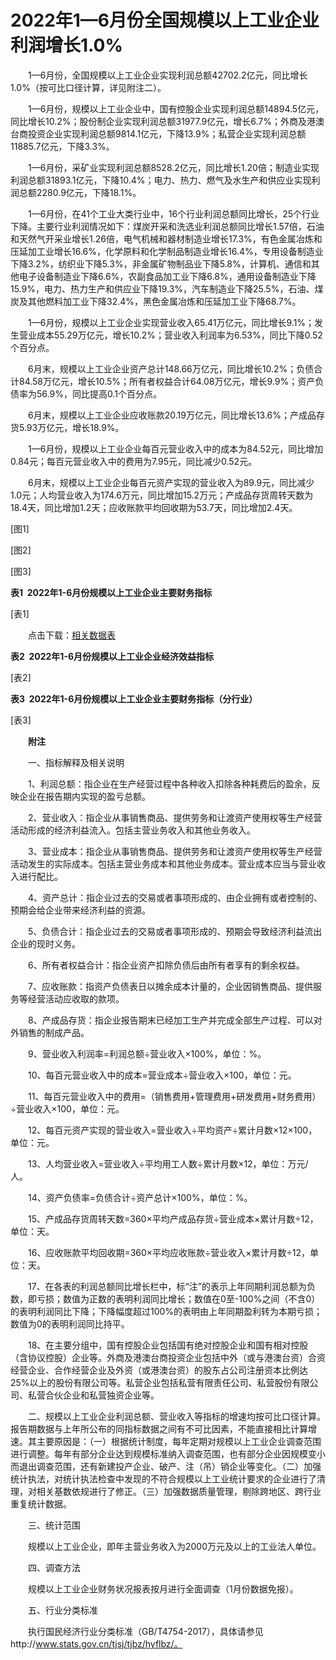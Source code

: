 # 2022年1—6月份全国规模以上工业企业利润增长1.0%

　　1—6月份，全国规模以上工业企业实现利润总额42702.2亿元，同比增长1.0%（按可比口径计算，详见附注二）。

　　1—6月份，规模以上工业企业中，国有控股企业实现利润总额14894.5亿元，同比增长10.2%；股份制企业实现利润总额31977.9亿元，增长6.7%；外商及港澳台商投资企业实现利润总额9814.1亿元，下降13.9%；私营企业实现利润总额11885.7亿元，下降3.3%。

　　1—6月份，采矿业实现利润总额8528.2亿元，同比增长1.20倍；制造业实现利润总额31893.1亿元，下降10.4%；电力、热力、燃气及水生产和供应业实现利润总额2280.9亿元，下降18.1%。

　　1—6月份，在41个工业大类行业中，16个行业利润总额同比增长，25个行业下降。主要行业利润情况如下：煤炭开采和洗选业利润总额同比增长1.57倍，石油和天然气开采业增长1.26倍，电气机械和器材制造业增长17.3%，有色金属冶炼和压延加工业增长16.6%，化学原料和化学制品制造业增长16.4%，专用设备制造业下降3.2%，纺织业下降5.3%，非金属矿物制品业下降5.8%，计算机、通信和其他电子设备制造业下降6.6%，农副食品加工业下降6.8%，通用设备制造业下降15.9%，电力、热力生产和供应业下降19.3%，汽车制造业下降25.5%，石油、煤炭及其他燃料加工业下降32.4%，黑色金属冶炼和压延加工业下降68.7%。

　　1—6月份，规模以上工业企业实现营业收入65.41万亿元，同比增长9.1%；发生营业成本55.29万亿元，增长10.2%；营业收入利润率为6.53%，同比下降0.52个百分点。

　　6月末，规模以上工业企业资产总计148.66万亿元，同比增长10.2%；负债合计84.58万亿元，增长10.5%；所有者权益合计64.08万亿元，增长9.9%；资产负债率为56.9%，同比提高0.1个百分点。

　　6月末，规模以上工业企业应收账款20.19万亿元，同比增长13.6%；产成品存货5.93万亿元，增长18.9%。

　　1—6月份，规模以上工业企业每百元营业收入中的成本为84.52元，同比增加0.84元；每百元营业收入中的费用为7.95元，同比减少0.52元。

　　6月末，规模以上工业企业每百元资产实现的营业收入为89.9元，同比减少1.0元；人均营业收入为174.6万元，同比增加15.2万元；产成品存货周转天数为18.4天，同比增加1.2天；应收账款平均回收期为53.7天，同比增加2.4天。

\[图1\]

\[图2\]

\[图3\]

**表****1  2022****年****1-6****月份规模以上工业企业主要财务指标**

\[表1\]

　　点击下载：[相关数据表](http://www.stats.gov.cn/sj/zxfb/202302/W020230203609048752449.xlsx)

**表****2  2022****年****1-6****月份规模以上工业企业经济效益指标**

\[表2\]

**表****3  2022****年****1-6****月份规模以上工业企业主要财务指标（分行业）**

\[表3\]

　　**附注**

　　一、指标解释及相关说明

　　1、利润总额：指企业在生产经营过程中各种收入扣除各种耗费后的盈余，反映企业在报告期内实现的盈亏总额。

　　2、营业收入：指企业从事销售商品、提供劳务和让渡资产使用权等生产经营活动形成的经济利益流入。包括主营业务收入和其他业务收入。

　　3、营业成本：指企业从事销售商品、提供劳务和让渡资产使用权等生产经营活动发生的实际成本。包括主营业务成本和其他业务成本。营业成本应当与营业收入进行配比。

　　4、资产总计：指企业过去的交易或者事项形成的、由企业拥有或者控制的、预期会给企业带来经济利益的资源。

　　5、负债合计：指企业过去的交易或者事项形成的、预期会导致经济利益流出企业的现时义务。

　　6、所有者权益合计：指企业资产扣除负债后由所有者享有的剩余权益。

　　7、应收账款：指资产负债表日以摊余成本计量的，企业因销售商品、提供服务等经营活动应收取的款项。

　　8、产成品存货：指企业报告期末已经加工生产并完成全部生产过程、可以对外销售的制成产品。

　　9、营业收入利润率\=利润总额÷营业收入×100%，单位：%。

　　10、每百元营业收入中的成本\=营业成本÷营业收入×100，单位：元。

　　11、每百元营业收入中的费用\=（销售费用+管理费用+研发费用+财务费用）÷营业收入×100，单位：元。

　　12、每百元资产实现的营业收入\=营业收入÷平均资产÷累计月数×12×100，单位：元。

　　13、人均营业收入\=营业收入÷平均用工人数÷累计月数×12，单位：万元/人。

　　14、资产负债率\=负债合计÷资产总计×100%，单位：%。

　　15、产成品存货周转天数\=360×平均产成品存货÷营业成本×累计月数÷12，单位：天。

　　16、应收账款平均回收期\=360×平均应收账款÷营业收入×累计月数÷12，单位：天。

　　17、在各表的利润总额同比增长栏中，标“注”的表示上年同期利润总额为负数，即亏损；数值为正数的表明利润同比增长；数值在0至\-100%之间（不含0）的表明利润同比下降；下降幅度超过100%的表明由上年同期盈利转为本期亏损；数值为0的表明利润同比持平。

　　18、在主要分组中，国有控股企业包括国有绝对控股企业和国有相对控股（含协议控股）企业等。外商及港澳台商投资企业包括中外（或与港澳台资）合资经营企业、合作经营企业及外资（或港澳台资）的股东占公司注册资本比例达25%以上的股份有限公司等。私营企业包括私营有限责任公司、私营股份有限公司、私营合伙企业和私营独资企业等。

　　二、规模以上工业企业利润总额、营业收入等指标的增速均按可比口径计算。报告期数据与上年所公布的同指标数据之间有不可比因素，不能直接相比计算增速。其主要原因是：（一）根据统计制度，每年定期对规模以上工业企业调查范围进行调整。每年有部分企业达到规模标准纳入调查范围，也有部分企业因规模变小而退出调查范围，还有新建投产企业、破产、注（吊）销企业等变化。（二）加强统计执法，对统计执法检查中发现的不符合规模以上工业统计要求的企业进行了清理，对相关基数依规进行了修正。（三）加强数据质量管理，剔除跨地区、跨行业重复统计数据。

　　三、统计范围

　　规模以上工业企业，即年主营业务收入为2000万元及以上的工业法人单位。

　　四、调查方法

　　规模以上工业企业财务状况报表按月进行全面调查（1月份数据免报）。

　　五、行业分类标准

　　执行国民经济行业分类标准（GB/T4754-2017），具体请参见http://www.stats.gov.cn/tjsj/tjbz/hyflbz/。